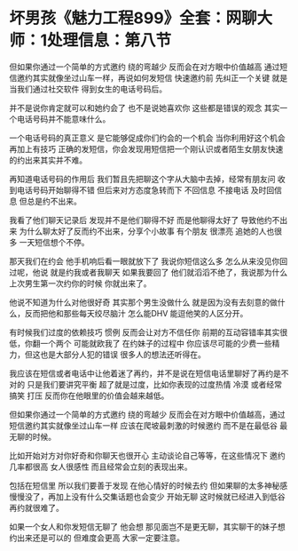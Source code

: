 # 坏男孩《魅力工程899》全套：网聊大师：1处理信息：第八节

但如果你通过一个简单的方式邀约 绕的弯越少 反而会在对方眼中价值越高 通过短信邀约其实就像坐过山车一样，再说如何发短信 快速邀约前 先纠正一个关键 就是当我们通过社交软件 得到女生的电话号码后。

并不是说你肯定就可以和她约会了 也不是说她喜欢你 这些都是错误的观念 其实一个电话号码并不能意味什么。

一个电话号码的真正意义 是它能够促成你们约会的一个机会 当你利用好这个机会 再加上有技巧 正确的发短信，你会发现用短信把一个刚认识或者陌生女朋友快速的约出来其实并不难。

再知道电话号码的作用后 我们暂且先把聊这个字从大脑中去掉，经常有朋友问 收到电话号码开始聊得不错 但后来对方态度急转而下 不回信息 不接电话 及时回信息 但总是约不出来。

我看了他们聊天记录后 发现并不是他们聊得不好 而是他聊得太好了 导致他约不出来 为什么聊太好了反而约不出来，分享个小故事 有个朋友 很漂亮 追她的人也很多 一天短信想个不停。

那天我们在约会 他手机响后看一眼就放下了 我说你短信这么多 怎么从来没见你回过呢，他说 就是约我或者我聊天 如果我要回了 他们就滔滔不绝了，我说那为什么上次男生第一次约你的时候 你就出来了。

他说不知道为什么对他很好奇 其实那个男生没做什么 就是因为没有去刻意的做什么，反而把他和那些每天绞尽脑汁 怎么能DHV 能逗他笑的人区分开。

有时候我们过度的依赖技巧 惯例 反而会让对方不信任你 前期的互动容错率其实很低，你翻一个两个 可能就欧我了 在约妹子的过程中 你应该尽可能的少费一些精力，但这也是大部分人犯的错误 很多人的想法还听得在。

我应该在短信或者电话中让他着迷了再约，并不是说在短信电话里聊好了再约是不对的 只是我们要讲究平衡 超了就是过度，比如你表现的过度热情 冷漠 或者经常搞笑 打压 反而你在他眼里的价值会越来越低。

但如果你通过一个简单的方式邀约 绕的弯越少 反而会在对方眼中价值越高，通过短信邀约其实就像坐过山车一样 应该在爬坡最刺激的时候邀约 而不是在最低谷 最无聊的时候。

比如开始对方对你好奇和你聊天也很开心 主动谈论自己等等，在这些情况下 邀约几率都很高 女人很感性 而且经常会立刻的表现出来。

包括在短信里 所以我们要善于发现 在他心情好的时候去约 但如果聊的太多神秘感慢慢没了，再加上没有什么交集话题也会变少 开始无聊 这时候就已经进入到低谷再约就很难了。

如果一个女人和你发短信无聊了 他会想 那见面岂不是更无聊，其实聊干的妹子想约出来还是可以的 但难度会更高 大家一定要注意。